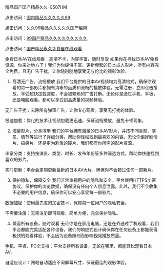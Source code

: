 
精品国产国产精品久久-0507HM


点击访问：<a href="https://bered.pages.dev/">国内精品久久久久久99</a>

点击访问：<a href="https://rtj-3zo.pages.dev/">久久99精品久久久久久国产越南</a>

点击访问：<a href="https://vassv.pages.dev/">99国产精品久久久久久久久久久</a>

点击访问：<a href="https://https://vassv.pages.dev/">国产精品永久免费自在线观看</a>

免费日本AV在线观看：高清不卡，内容丰富，随时享受
如果你在寻找日本AV免费资源，你来对地方了！我们为你提供丰富、更新频繁的日本成人影片，所有内容完全免费，且无广告干扰，让你随时随地享受无与伦比的观影体验。

1. 高清无广告，流畅播放
我们平台提供的日本AV视频均为高清格式，确保你观看的每一部影片都拥有清晰的画质和流畅的播放体验。无需注册，立即点击播放，享受超快加载速度，不会被繁琐的广告打断。无论你是通过手机、平板，还是电脑观看，都可以享受到高质量的视频体验。

无广告干扰：去除所有弹窗广告，让你专心观看，享受无打扰的体验。

极速加载：优化的技术让视频加载更迅速，保证流畅播放，避免卡顿现象。

2. 海量影片，分类清晰
我们的平台拥有海量的日本AV影片，并按不同类型、演员、情节等进行了详细分类，帮助你轻松找到最喜欢的内容。无论你偏好剧情片、搞笑片，还是更为刺激的硬片，我们都有你所需的影片资源。

丰富分类：支持按演员、类型、时长、发布年份等多种筛选方式，帮助你快速找到喜欢的影片。

实时更新：平台会定期更新最新的日本AV大片，确保你不会错过任何一部新片。

3. 保护隐私，保障安全
我们非常重视用户的隐私和安全。平台使用HTTPS加密协议，保护你的浏览数据，确保没有任何个人信息泄露。此外，我们不会收集不必要的用户信息，确保你可以安心享受每一部影片。

数据加密：使用最先进的加密技术，保障每一位用户的隐私安全。

不需要注册：无需注册即可观看，简单方便，完全保护隐私。

4. 兼容所有设备，随时观看
无论你是在家用电脑，还是在外通过手机观看，我们平台都能完美适配各种设备。我们的响应式设计确保你在任何设备上都能获得极致的观看体验，不会因为设备限制而影响视频播放质量。

手机、平板、PC全支持：平台支持所有设备，无论在哪里，都能轻松观看日本AV。

自适应设计：网站自动适应不同屏幕尺寸，保证最佳的观影体验。


<span style="display:none;">[Canonical link](https://github.com/su4569/12217 ）</span>
